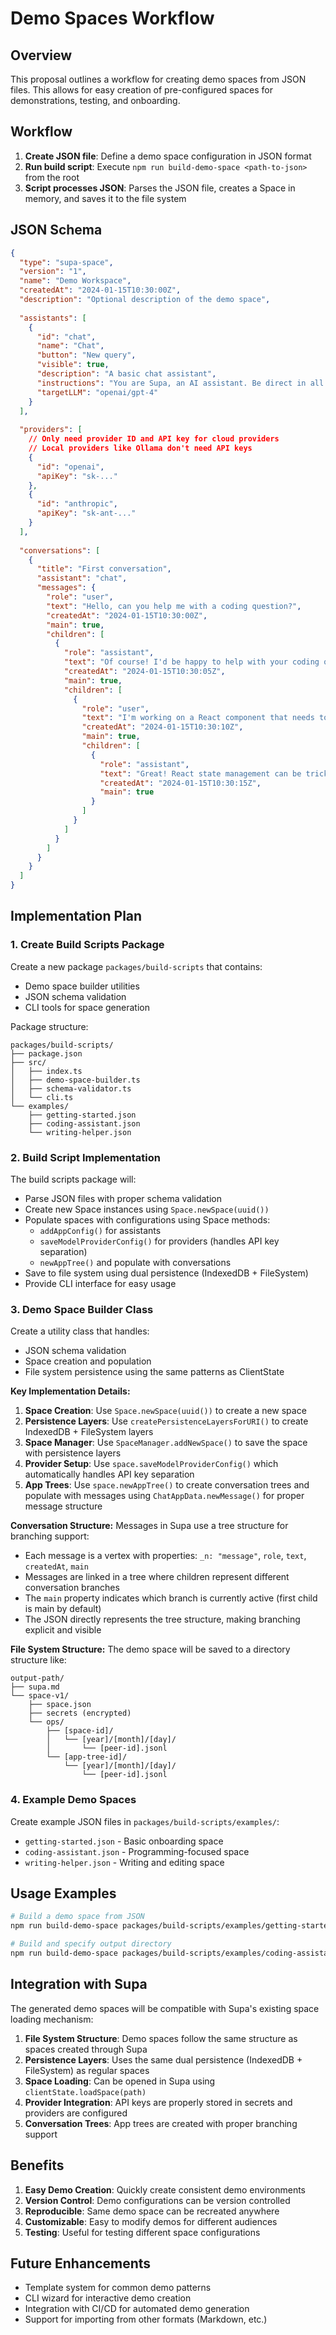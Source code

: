 # Demo Spaces Workflow

## Overview

This proposal outlines a workflow for creating demo spaces from JSON files. This allows for easy creation of pre-configured spaces for demonstrations, testing, and onboarding.

## Workflow

1. **Create JSON file**: Define a demo space configuration in JSON format
2. **Run build script**: Execute `npm run build-demo-space <path-to-json>` from the root
3. **Script processes JSON**: Parses the JSON file, creates a Space in memory, and saves it to the file system

## JSON Schema

```json
{
  "type": "supa-space",
  "version": "1",
  "name": "Demo Workspace",
  "createdAt": "2024-01-15T10:30:00Z",
  "description": "Optional description of the demo space",
  
  "assistants": [
    {
      "id": "chat",
      "name": "Chat",
      "button": "New query",
      "visible": true,
      "description": "A basic chat assistant",
      "instructions": "You are Supa, an AI assistant. Be direct in all responses.",
      "targetLLM": "openai/gpt-4"
    }
  ],
  
  "providers": [
    // Only need provider ID and API key for cloud providers
    // Local providers like Ollama don't need API keys
    {
      "id": "openai",
      "apiKey": "sk-..."
    },
    {
      "id": "anthropic",
      "apiKey": "sk-ant-..."
    }
  ],
  
  "conversations": [
    {
      "title": "First conversation",
      "assistant": "chat",
      "messages": {
        "role": "user",
        "text": "Hello, can you help me with a coding question?",
        "createdAt": "2024-01-15T10:30:00Z",
        "main": true,
        "children": [
          {
            "role": "assistant",
            "text": "Of course! I'd be happy to help with your coding question. What are you working on?",
            "createdAt": "2024-01-15T10:30:05Z",
            "main": true,
            "children": [
              {
                "role": "user",
                "text": "I'm working on a React component that needs to handle state updates.",
                "createdAt": "2024-01-15T10:30:10Z",
                "main": true,
                "children": [
                  {
                    "role": "assistant",
                    "text": "Great! React state management can be tricky. Are you using hooks like useState, or do you need help with a specific state update pattern?",
                    "createdAt": "2024-01-15T10:30:15Z",
                    "main": true
                  }
                ]
              }
            ]
          }
        ]
      }
    }
  ]
}
```

## Implementation Plan

### 1. Create Build Scripts Package

Create a new package `packages/build-scripts` that contains:
- Demo space builder utilities
- JSON schema validation
- CLI tools for space generation

Package structure:
```
packages/build-scripts/
├── package.json
├── src/
│   ├── index.ts
│   ├── demo-space-builder.ts
│   ├── schema-validator.ts
│   └── cli.ts
└── examples/
    ├── getting-started.json
    ├── coding-assistant.json
    └── writing-helper.json
```

### 2. Build Script Implementation

The build scripts package will:
- Parse JSON files with proper schema validation
- Create new Space instances using `Space.newSpace(uuid())`
- Populate spaces with configurations using Space methods:
  - `addAppConfig()` for assistants
  - `saveModelProviderConfig()` for providers (handles API key separation)
  - `newAppTree()` and populate with conversations
- Save to file system using dual persistence (IndexedDB + FileSystem)
- Provide CLI interface for easy usage

### 3. Demo Space Builder Class

Create a utility class that handles:
- JSON schema validation
- Space creation and population
- File system persistence using the same patterns as ClientState

**Key Implementation Details:**

1. **Space Creation**: Use `Space.newSpace(uuid())` to create a new space
2. **Persistence Layers**: Use `createPersistenceLayersForURI()` to create IndexedDB + FileSystem layers
3. **Space Manager**: Use `SpaceManager.addNewSpace()` to save the space with persistence layers
4. **Provider Setup**: Use `space.saveModelProviderConfig()` which automatically handles API key separation
5. **App Trees**: Use `space.newAppTree()` to create conversation trees and populate with messages using `ChatAppData.newMessage()` for proper message structure

**Conversation Structure:**
Messages in Supa use a tree structure for branching support:
- Each message is a vertex with properties: `_n: "message"`, `role`, `text`, `createdAt`, `main`
- Messages are linked in a tree where children represent different conversation branches
- The `main` property indicates which branch is currently active (first child is main by default)
- The JSON directly represents the tree structure, making branching explicit and visible

**File System Structure:**
The demo space will be saved to a directory structure like:
```
output-path/
├── supa.md
└── space-v1/
    ├── space.json
    ├── secrets (encrypted)
    └── ops/
        ├── [space-id]/
        │   └── [year]/[month]/[day]/
        │       └── [peer-id].jsonl
        └── [app-tree-id]/
            └── [year]/[month]/[day]/
                └── [peer-id].jsonl
```

### 4. Example Demo Spaces

Create example JSON files in `packages/build-scripts/examples/`:
- `getting-started.json` - Basic onboarding space
- `coding-assistant.json` - Programming-focused space
- `writing-helper.json` - Writing and editing space

## Usage Examples

```bash
# Build a demo space from JSON
npm run build-demo-space packages/build-scripts/examples/getting-started.json

# Build and specify output directory
npm run build-demo-space packages/build-scripts/examples/coding-assistant.json --output ~/Desktop/demo-space
```

## Integration with Supa

The generated demo spaces will be compatible with Supa's existing space loading mechanism:

1. **File System Structure**: Demo spaces follow the same structure as spaces created through Supa
2. **Persistence Layers**: Uses the same dual persistence (IndexedDB + FileSystem) as regular spaces
3. **Space Loading**: Can be opened in Supa using `clientState.loadSpace(path)` 
4. **Provider Integration**: API keys are properly stored in secrets and providers are configured
5. **Conversation Trees**: App trees are created with proper branching support

## Benefits

1. **Easy Demo Creation**: Quickly create consistent demo environments
2. **Version Control**: Demo configurations can be version controlled
3. **Reproducible**: Same demo space can be recreated anywhere
4. **Customizable**: Easy to modify demos for different audiences
5. **Testing**: Useful for testing different space configurations

## Future Enhancements

- Template system for common demo patterns
- CLI wizard for interactive demo creation
- Integration with CI/CD for automated demo generation
- Support for importing from other formats (Markdown, etc.) 